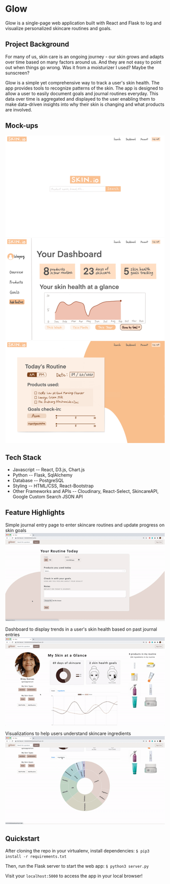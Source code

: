# Glow

Glow is a single-page web application built with React and Flask to log and visualize personalized skincare routines and goals.


## Project Background

For many of us, skin care is an ongoing journey - our skin grows and adapts over time based on many factors around us. And they are not easy to point out when things go wrong. Was it from a moisturizer I used? Maybe the sunscreen?

Glow is a simple yet comprehensive way to track a user's skin health. The app provides tools to recognize patterns of the skin. The app is designed to allow a user to easily document goals and journal routines everyday.  This data over time is aggregated and displayed to the user enabling them to make data-driven insights into why their skin is changing and what products are involved.

## Mock-ups

![Image of product_search](static/img/docs/product_search.JPG) ![Image of dashboard](static/img/docs/dashboard.JPG) ![Image of add_routine](static/img/docs/add_routine.JPG)

## Tech Stack

* Javascript -- React, D3.js, Chart.js
* Python -- Flask, SqlAlchemy
* Database -- PostgreSQL
* Styling -- HTML/CSS, React-Bootstrap
* Other Frameworks and APIs -- Cloudinary, React-Select, SkincareAPI, Google Custom Search JSON API

## Feature Highlights

Simple journal entry page to enter skincare routines and update progress on skin goals
![GIF of routine entry](static/img/docs/routine.gif)

Dashboard to display trends in a user's skin health based on past journal entries
![GIF of dashboard](static/img/docs/dashboard.gif)

Visualizations to help users understand skincare ingredients
![GIF of sunburst](static/img/docs/sunburst.gif)

## Quickstart

After cloning the repo in your virtualenv, install dependencies:
`$ pip3 install -r requirements.txt`

Then, run the Flask server to start the web app:
`$ python3 server.py`

Visit your `localhost:5000` to access the app in your local browser!




